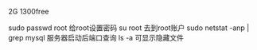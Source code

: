 2G 1300free

sudo passwd root  给root设置密码
su root 去到root账户
sudo netstat -anp | grep mysql  服务器启动后端口查询
ls -a  可显示隐藏文件

